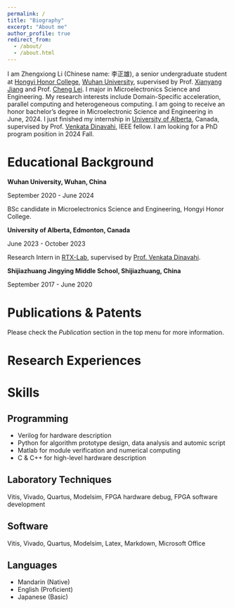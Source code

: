 ```yaml
---
permalink: /
title: "Biography"
excerpt: "About me"
author_profile: true
redirect_from: 
  - /about/
  - /about.html
---
```


I am Zhengxiong Li (Chinese name: 李正雄), a senior undergraduate student at [Hongyi Honor College](https://hyxt.whu.edu.cn/), [Wuhan University](https://en.whu.edu.cn/), supervised by Prof. [Xianyang Jiang](https://physics.whu.edu.cn/info/1186/5300.htm) and Prof. [Cheng Lei](https://technology.whu.edu.cn/info/1061/1965.htm). I major in Microelectronics Science and Engineering. My research interests include Domain-Specific acceleration, parallel computing and heterogeneous computing. I am going to receive an honor bachelor’s degree in Microelectronic Science and Engineering in June, 2024. I just finished my internship in [University of Alberta](https://www.ualberta.ca/index.html), Canada, supervised by Prof. [Venkata Dinavahi](https://apps.ualberta.ca/directory/person/dinavahi), IEEE fellow. I am looking for a PhD program position in 2024 Fall.

# Educational Background
**Wuhan University, Wuhan, China**

September 2020 - June 2024

BSc candidate in Microelectronics Science and Engineering, Hongyi Honor College.

**University of Alberta, Edmonton, Canada**

June 2023 - October 2023

Research Intern in [RTX-Lab](https://www.ece.ualberta.ca/~dinavahi/RTX_index.htm), supervised by [Prof. Venkata Dinavahi](https://apps.ualberta.ca/directory/person/dinavahi).

**Shijiazhuang Jingying Middle School, Shijiazhuang, China**

September 2017 - June 2020

# Publications & Patents
Please check the *Publication* section in the top menu for more information.

# Research Experiences

# Skills
## Programming
- Verilog for hardware description
- Python for algorithm prototype design, data analysis and automic script
- Matlab for module verification and numerical computing
- C & C++ for high-level hardware description

## Laboratory Techniques
Vitis, Vivado, Quartus, Modelsim, FPGA hardware debug, FPGA software development

## Software
Vitis, Vivado, Quartus, Modelsim, Latex, Markdown, Microsoft Office

## Languages
- Mandarin (Native)
- English (Proficient)
- Japanese (Basic)
